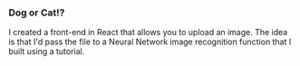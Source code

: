### Dog or Cat!?

I created a front-end in React that allows you to upload an image. 
The idea is that I'd pass the file to a Neural Network image recognition function that I built using a tutorial. 
